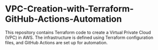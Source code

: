 # VPC-Creation-with-Terraform-GitHub-Actions-Automation
This repository contains Terraform code to create a Virtual Private Cloud (VPC) in AWS. The infrastructure is defined using Terraform configuration files, and GitHub Actions are set up for automation.
